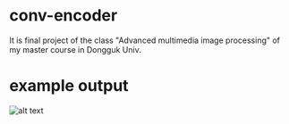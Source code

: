 

# conv-encoder
It is final project of the class "Advanced multimedia image processing" of my master course in Dongguk Univ.

# example output
![alt text](https://raw.githubusercontent.com/noitq/conv-encoder/master/example1.jpg)
